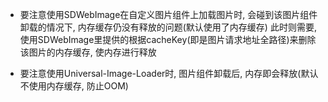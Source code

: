 
* 要注意使用SDWebImage在自定义图片组件上加载图片时, 会碰到该图片组件卸载的情况下, 内存缓存仍没有释放的问题(默认使用了内存缓存)
  此时则需要, 使用SDWebImage里提供的根据cacheKey(即是图片请求地址全路径)来删除该图片的内存缓存, 使内存进行释放

* 要注意使用Universal-Image-Loader时, 图片组件卸载后, 内存即会释放(默认不使用内存缓存, 防止OOM)